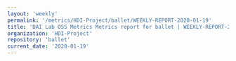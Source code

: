 ```yaml
---
layout: 'weekly'
permalink: '/metrics/HDI-Project/ballet/WEEKLY-REPORT-2020-01-19'
title: 'DAI Lab OSS Metrics Metrics report for ballet | WEEKLY-REPORT-2020-01-19'
organization: 'HDI-Project'
repository: 'ballet'
current_date: '2020-01-19'
---
```

